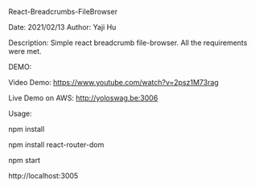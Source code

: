 React-Breadcrumbs-FileBrowser

Date: 2021/02/13
Author: Yaji Hu


Description:
Simple react breadcrumb file-browser. All the requirements were met.




DEMO:

Video Demo: https://www.youtube.com/watch?v=2psz1M73rag

Live Demo on AWS: http://yoloswag.be:3006




Usage:

npm install

npm install react-router-dom

npm start

http://localhost:3005


